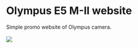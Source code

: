 # Olympus E5 M-II website
Simple promo website of Olympus camera. 
<br>
<br>
<img src="https://i.imgur.com/nhCUk8i.png">
